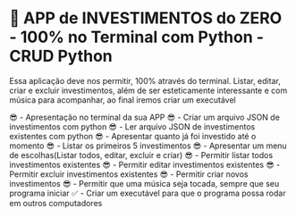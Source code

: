 # 🔴 APP de INVESTIMENTOS do ZERO - 100% no Terminal com Python - CRUD Python

Essa aplicação deve nos permitir, 100% através do terminal. Listar, editar, criar e excluir investimentos, além de ser esteticamente interessante e com música para acompanhar, ao final iremos criar um executável

😎 - Apresentação no terminal da sua APP
😎 - Criar um arquivo JSON de investimentos com python
😎 - Ler arquivo JSON de investimentos existentes com python
😎 - Apresentar quanto já foi investido até o momento
😎 - Listar os primeiros 5 investimentos
😎 - Apresentar um menu de escolhas(Listar todos, editar, excluir e criar)
😎 - Permitir listar todos investimentos existentes
😎 - Permitir editar investimentos existentes
😎 - Permitir excluir investimentos existentes
😎 - Permitir criar novos investimentos
😎 - Permitir que uma música seja tocada, sempre que seu programa iniciar
✅ - Criar um executável para que o programa possa rodar em outros computadores
